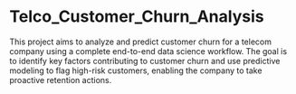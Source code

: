 # Telco_Customer_Churn_Analysis
This project aims to analyze and predict customer churn for a telecom company using a complete end-to-end data science workflow. The goal is to identify key factors contributing to customer churn and use predictive modeling to flag high-risk customers, enabling the company to take proactive retention actions.
